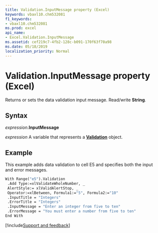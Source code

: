 ```yaml
---
title: Validation.InputMessage property (Excel)
keywords: vbaxl10.chm532081
f1_keywords:
- vbaxl10.chm532081
ms.prod: excel
api_name:
- Excel.Validation.InputMessage
ms.assetid: cef219c7-4fb2-128c-b091-170f63f70a98
ms.date: 05/18/2019
localization_priority: Normal
---
```



# Validation.InputMessage property (Excel)

Returns or sets the data validation input message. Read/write **String**.


## Syntax

_expression_.**InputMessage**

_expression_ A variable that represents a **[Validation](Excel.Validation.md)** object.


## Example

This example adds data validation to cell E5 and specifies both the input and error messages.

```vb
With Range("e5").Validation 
 .Add Type:=xlValidateWholeNumber, _ 
 AlertStyle:= xlValidAlertStop, _ 
 Operator:=xlBetween, Formula1:="5", Formula2:="10" 
 .InputTitle = "Integers" 
 .ErrorTitle = "Integers" 
 .InputMessage = "Enter an integer from five to ten" 
 .ErrorMessage = "You must enter a number from five to ten" 
End With
```




[!include[Support and feedback](~/includes/feedback-boilerplate.md)]